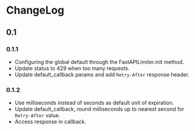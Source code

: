 # ChangeLog

## 0.1

### 0.1.1

- Configuring the global default through the FastAPILimiter.init method.
- Update status to 429 when too many requests.
- Update default_callback params and add `Retry-After` response header.

### 0.1.2

- Use milliseconds instead of seconds as default unit of expiration.
- Update default_callback, round milliseconds up to nearest second for `Retry-After` value.
- Access response in callback.

